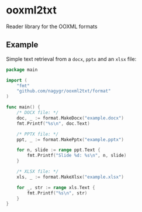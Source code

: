 # ooxml2txt

Reader library for the OOXML formats

## Example

Simple text retrieval from a `docx`, `pptx` and an `xlsx` file:

```go
package main

import (
	"fmt"
	"github.com/nagygr/ooxml2txt/format"
)

func main() {
	/* DOCX file: */
	doc, _ := format.MakeDocx("example.docx")
	fmt.Printf("%s\n", doc.Text)

	/* PPTX file: */
	ppt, _ := format.MakePptx("example.pptx")

	for n, slide := range ppt.Text {
		fmt.Printf("Slide %d: %s\n", n, slide)
	}

	/* XLSX file: */
	xls, _ := format.MakeXlsx("example.xlsx")

	for _, str := range xls.Text {
		fmt.Printf("%s\n", str)
	}
}
```

